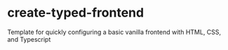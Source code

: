# create-typed-frontend
Template for quickly configuring a basic vanilla frontend with HTML, CSS, and Typescript 
